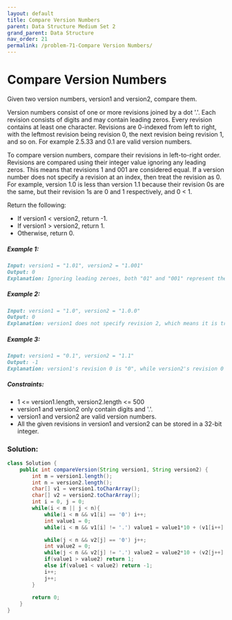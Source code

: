 ```yaml
---
layout: default
title: Compare Version Numbers
parent: Data Structure Medium Set 2
grand_parent: Data Structure
nav_order: 21
permalink: /problem-71-Compare Version Numbers/
---
```

# Compare Version Numbers
Given two version numbers, version1 and version2, compare them.

Version numbers consist of one or more revisions joined by a dot '.'. Each revision consists of digits and may contain leading zeros. Every revision contains at least one character. Revisions are 0-indexed from left to right, with the leftmost revision being revision 0, the next revision being revision 1, and so on. For example 2.5.33 and 0.1 are valid version numbers.

To compare version numbers, compare their revisions in left-to-right order. Revisions are compared using their integer value ignoring any leading zeros. This means that revisions 1 and 001 are considered equal. If a version number does not specify a revision at an index, then treat the revision as 0. For example, version 1.0 is less than version 1.1 because their revision 0s are the same, but their revision 1s are 0 and 1 respectively, and 0 < 1.

Return the following:

* If version1 < version2, return -1.
* If version1 > version2, return 1.
* Otherwise, return 0.

##### Example 1:
```markdown
Input: version1 = "1.01", version2 = "1.001"
Output: 0
Explanation: Ignoring leading zeroes, both "01" and "001" represent the same integer "1".
```
##### Example 2:
```markdown
Input: version1 = "1.0", version2 = "1.0.0"
Output: 0
Explanation: version1 does not specify revision 2, which means it is treated as "0".
```
##### Example 3:
```markdown
Input: version1 = "0.1", version2 = "1.1"
Output: -1
Explanation: version1's revision 0 is "0", while version2's revision 0 is "1". 0 < 1, so version1 < version2.
```
##### Constraints:
* 1 <= version1.length, version2.length <= 500
* version1 and version2 only contain digits and '.'.
* version1 and version2 are valid version numbers.
* All the given revisions in version1 and version2 can be stored in a 32-bit integer.

### Solution:
```java
class Solution {
    public int compareVersion(String version1, String version2) {
        int m = version1.length();
        int n = version2.length();
        char[] v1 = version1.toCharArray();
        char[] v2 = version2.toCharArray();
        int i = 0, j = 0;
        while(i < m || j < n){
            while(i < m && v1[i] == '0') i++;
            int value1 = 0;
            while(i < m && v1[i] != '.') value1 = value1*10 + (v1[i++] - '0');

            while(j < n && v2[j] == '0') j++;
            int value2 = 0;
            while(j < n && v2[j] != '.') value2 = value2*10 + (v2[j++] - '0');
            if(value1 > value2) return 1;
            else if(value1 < value2) return -1;
            i++;
            j++;
        }
        
        return 0;
    }
}
```